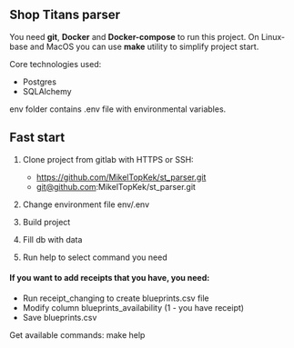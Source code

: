 ## Shop Titans parser

You need **git**, **Docker** and **Docker-compose** to run this project.
On Linux-base and MacOS you can use **make** utility to simplify project start.

Core technologies used:
* Postgres
* SQLAlchemy

env folder contains .env file with environmental variables. 

## Fast start
1. Clone project from gitlab with HTTPS or SSH:
   * https://github.com/MikelTopKek/st_parser.git
   * git@github.com:MikelTopKek/st_parser.git

2. Change environment file env/.env

3. Build project

4. Fill db with data

5. Run help to select command you need 

#### If you want to add receipts that you have, you need:
   * Run receipt_changing to create blueprints.csv file
   * Modify column blueprints_availability (1 - you have receipt)
   * Save blueprints.csv


Get available commands:
make help